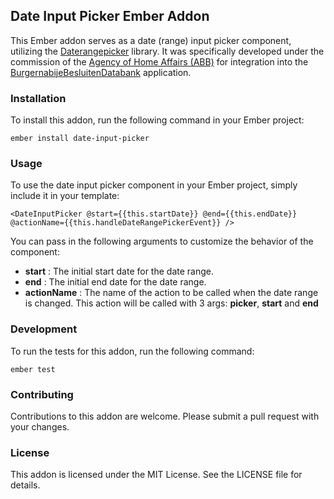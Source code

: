 ## Date Input Picker Ember Addon

This Ember addon serves as a date (range) input picker component, utilizing the [Daterangepicker](https://www.daterangepicker.com/) library. It was specifically developed under the commission of the [Agency of Home Affairs (ABB)](https://www.vlaanderen.be/agentschap-binnenlands-bestuur) for integration into the [BurgernabijeBesluitenDatabank](https://burgernabije-besluitendatabank-dev.s.redhost.be/) application.

### Installation

To install this addon, run the following command in your Ember project:

`ember install date-input-picker`

### Usage

To use the date input picker component in your Ember project, simply include it in your template:

`<DateInputPicker @start={{this.startDate}} @end={{this.endDate}} @actionName={{this.handleDateRangePickerEvent}} />`

You can pass in the following arguments to customize the behavior of the component:

- **start** : The initial start date for the date range.
- **end** : The initial end date for the date range.
- **actionName** : The name of the action to be called when the date range is changed. This action will be called with 3 args: **picker**, **start** and **end**

### Development

To run the tests for this addon, run the following command:

`ember test`

### Contributing

Contributions to this addon are welcome. Please submit a pull request with your changes.

### License

This addon is licensed under the MIT License. See the LICENSE file for details.
